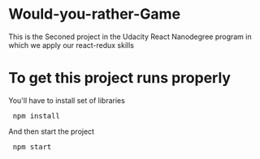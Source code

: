  # Would-you-rather-Game
 This is the Seconed project in the Udacity React Nanodegree program in which we apply our react-redux skills
 
 # To get this project runs properly 
 You'll have to install set of libraries
 <pre> npm install </pre>
 
 And then start the project 
 
 <pre> npm start </pre>
